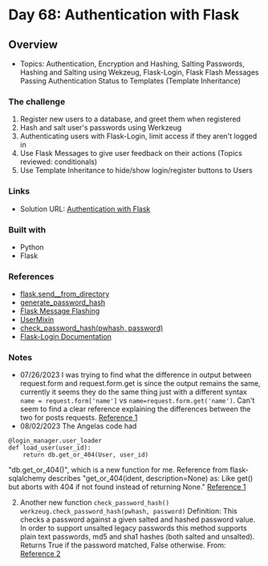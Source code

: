 # Day 68: Authentication with Flask

## Overview

- Topics: Authentication, Encryption and Hashing, Salting Passwords, Hashing and Salting using Wekzeug, Flask-Login, Flask Flash Messages Passing Authentication Status to Templates (Template Inheritance) 

### The challenge

1. Register new users to a database, and greet them when registered
2. Hash and salt user's passwords using Werkzeug
3. Authenticating users with Flask-Login, limit access if they aren't logged in
4. Use Flask Messages to give user feedback on their actions (Topics reviewed: conditionals)
5. Use Template Inheritance to hide/show login/register buttons to Users
 

### Links

- Solution URL: [Authentication with Flask](https://github.com/Mikerniker/100_Days_of_Python/tree/main/Day68)

### Built with

- Python
- Flask


### References
- [flask.send__from_directory](https://flask.palletsprojects.com/en/2.3.x/api/#flask.send_from_directory)
- [generate_password_hash](https://werkzeug.palletsprojects.com/en/2.3.x/utils/#module-werkzeug.security)
- [Flask Message Flashing](https://flask.palletsprojects.com/en/2.3.x/patterns/flashing/)
- [UserMixin](https://www.thedigitalcatonline.com/blog/2020/03/27/mixin-classes-in-python/)
- [check_password_hash(pwhash, password)](https://werkzeug.palletsprojects.com/en/2.3.x/utils/#werkzeug.security.check_password_hash)
- [Flask-Login Documentation](https://flask-login.readthedocs.io/en/latest/)

### Notes

- 07/26/2023 I was trying to find what the difference in output between request.form and request.form.get is since the output remains the same,  currently it seems they do the same thing just with a different syntax ``` name = request.form['name']``` vs ```name=request.form.get('name')```. Can't seem to find a clear reference explaining the differences between the two for posts requests. [Reference 1](https://code.luasoftware.com/tutorials/flask/flask-get-request-parameters-get-post-and-json)
- 08/02/2023 The Angelas code had
```
@login_manager.user_loader
def load_user(user_id):
    return db.get_or_404(User, user_id)
```    
 "db.get_or_404()", which is a new function for me. Reference from flask-sqlalchemy describes "get_or_404(ident, description=None) as: Like get() but aborts with 404 if not found instead of returning None." [Reference 1](https://flask-sqlalchemy.palletsprojects.com/en/2.x/api/)

2. Another new function ```check_password_hash()```
```werkzeug.check_password_hash(pwhash, password)```
Definition: This checks a password against a given salted and hashed password value. In order to support unsalted legacy passwords this method supports plain text passwords, md5 and sha1 hashes (both salted and unsalted). Returns True if the password matched, False otherwise. From: [Reference 2](https://tedboy.github.io/flask/generated/werkzeug.check_password_hash.html)
